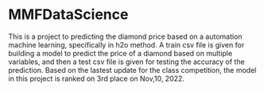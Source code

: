# MMFDataScience
This is a project to predicting the diamond price based on a automation machine learning, specifically in h2o method.
A train csv file is given for building a model to predict the price of a diamond based on multiple variables, 
and then a test csv file is given for testing the accuracy of the prediction. 
Based on the lastest update for the class competition, the model in this project is ranked on 3rd place on Nov,10, 2022.
